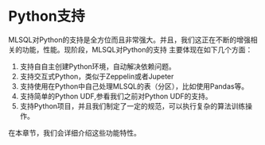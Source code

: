 # Python支持

MLSQL对Python的支持是全方位而且非常强大。并且，我们这正在不断的增强相关的功能，性能。现阶段，MLSQL对Python的支持
主要体现在如下几个方面：

1. 支持自自主创建Python环境，自动解决依赖问题。
2. 支持交互式Python，类似于Zeppelin或者Jupeter
3. 支持使用在Python中自己处理MLSQL的表（分区），比如使用Pandas等。
4. 支持简单的Python UDF,参看我们之前对Python UDF的支持。
5. 支持Python项目，并且我们制定了一定的规范，可以执行复杂的算法训练操作。

在本章节，我们会详细介绍这些功能特性。 
